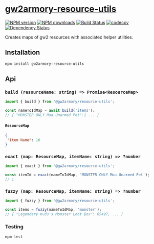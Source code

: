 # [gw2armory-resource-utils](https://github.com/madou/gw2armory-resource-utils)

[![NPM version](http://img.shields.io/npm/v/gw2armory-resource-utils.svg?style=flat-square)](https://www.npmjs.com/package/gw2armory-resource-utils)
[![NPM downloads](http://img.shields.io/npm/dm/gw2armory-resource-utils.svg?style=flat-square)](https://www.npmjs.com/package/gw2armory-resource-utils)
[![Build Status](http://img.shields.io/travis/madou/gw2armory-resource-utils/master.svg?style=flat-square)](https://travis-ci.org/madou/gw2armory-resource-utils)
[![codecov](https://codecov.io/gh/madou/gw2armory-resource-utils/branch/master/graph/badge.svg)](https://codecov.io/gh/madou/gw2armory-resource-utils)
[![Dependency Status](http://img.shields.io/david/madou/gw2armory-resource-utils.svg?style=flat-square)](https://david-dm.org/madou/gw2armory-resource-utils)

Creates maps of gw2 resources with associated helper utilities.

## Installation

```sh
npm install gw2armory-resource-utils
```

## Api

### `build (resourceName: string) => Promise<ResourceMap>`

```javascript
import { build } from '@gw2armory/resource-utils';

const nameToIdMap = await build('items');
// { "MONSTER ONLY Moa Unarmed Pet":1 ... }
```

#### `ResourceMap`

```json
{
 "Item Name": 10
}
```

### `exact (map: ResourceMap, itemName: string) => ?number`

```javascript
import { exact } from '@gw2armory/resource-utils';

const itemId = exact(nameToIdMap, 'MONSTER ONLY Moa Unarmed Pet');
// 1
```

### `fuzzy (map: ResourceMap, itemName: string) => ?number`

```javascript
import { fuzzy } from '@gw2armory/resource-utils';

const items = fuzzy(nameToIdMap, 'monster');
// { "Legendary Kudu's Monster Loot Box": 65497, ... }
```

### Testing

```bash
npm test
```
